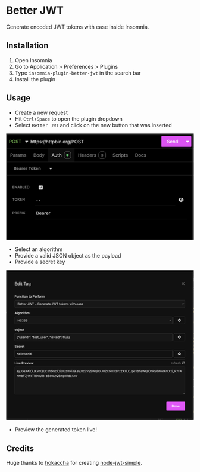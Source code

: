 # Better JWT

Generate encoded JWT tokens with ease inside Insomnia.

## Installation

1. Open Insomnia
2. Go to Application > Preferences > Plugins
3. Type `insomnia-plugin-better-jwt` in the search bar
4. Install the plugin

## Usage

- Create a new request
- Hit `Ctrl+Space` to open the plugin dropdown
- Select `Better JWT` and click on the new button that was inserted

![usage-1](https://raw.githubusercontent.com/mentix02/insomnia-plugin-better-jwt/refs/heads/master/npm/content/usage-1.png)

- Select an algorithm
- Provide a valid JSON object as the payload
- Provide a secret key

![usage-2](https://raw.githubusercontent.com/mentix02/insomnia-plugin-better-jwt/refs/heads/master/npm/content/usage-2.png)

- Preview the generated token live!

## Credits

Huge thanks to [hokaccha](https://github.com/hokaccha) for creating [node-jwt-simple](https://github.com/hokaccha/node-jwt-simple).
